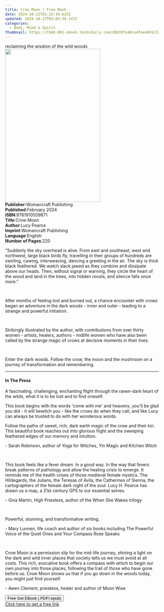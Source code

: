 ```yaml
---
title: Crow Moon | Free Book
date: 2024-10-22T01:33:34.625Z
updated: 2024-10-27T03:03:39.147Z
categories:
  - Body, Mind & Spirit
thumbnail: https://thmb-001-ebook.techidaily.com/dbb39fe40ce4fee4691c535f22eb70e888723677ae322343bbb89fac319db7b9.jpg
---
```

<main id="book-container">
  <div class="flex flex-col">
    <div class="book-brief flex-1 py-6 px-4 sm:p-6 md:py-10 md:px-8">
      <!-- brief-->
      <div class="book-brief-main">reclaiming the wisdom of the wild woods</div>
    </div>
    <div
      class="book-meta-info flex-1 grid gap-4 col-start-1 col-end-3 row-start-1 sm:mb-6 sm:grid-cols-4 lg:gap-6 lg:col-start-2 lg:row-end-6 lg:row-span-6 lg:mb-0"
    >
      <div
        class="book-meta-info-left place-content-center mt-4 p-4 text-sm leading-6 col-start-2 col-span-2 dark:text-slate-400"
      >
        <img
          class="w-full h-500 object-cover rounded-lg sm:h-255 sm:col-span-2 lg:col-span-full"
          src="https://img-001-ebook.techidaily.com/edad3d081b928534db0774eb0f84d542710ed865b0af6e04284ed83183f0cd96.jpg"
          alt=""
          width="312"
          height="500"
        />
      </div>
      <div
        class="book-meta-info-right mt-2 col-start-1 row-start-2 col-span-3 self-center"
      >
        <!-- meta data  -->
        <div class="flex flex-col px-4 md:px-8">
          <div class="flex-1">
            <strong>Publisher</strong>:<span class="px-2"
              >Womancraft Publishing</span
            >
          </div>
          <div class="flex-1">
            <strong>Published</strong>:<span class="px-2">February 2024</span>
          </div>
          <div class="flex-1">
            <strong>ISBN</strong>:<span class="px-2">9781910559871</span>
          </div>
          <div class="flex-1">
            <strong>Title</strong>:<span class="px-2">Crow Moon</span>
          </div>
          <div class="flex-1">
            <strong>Author</strong>:<span class="px-2">Lucy Pearce</span>
          </div>
          <div class="flex-1">
            <strong>Imprint</strong>:<span class="px-2"
              >Womancraft Publishing</span
            >
          </div>
          <div class="flex-1">
            <strong>Language</strong>:<span class="px-2">English</span>
          </div>
          <div class="flex-1">
            <strong>Number of Pages</strong>:<span class="px-2">220</span>
          </div>
        </div>
      </div>
    </div>
    <div class="book-description flex-1 py-6 px-4 sm:p-6 md:py-10 md:px-8">
      <div class="book-description-main">
        <div accordion-content="" id="description">
          <p>
            "Suddenly the sky overhead is alive. From east and southeast, west
            and northwest, large black birds fly, travelling in their groups of
            hundreds are swirling, cawing, interweaving, dancing a greeting in
            the air. The sky is thick black feathered. We watch slack jawed as
            they combine and dissipate above our heads. Then, without signal or
            warning, they circle the heart of the wood and land in the trees,
            into hidden roosts, and silence falls once more."
          </p>
          <p><br /></p>
          <p>
            After months of feeling lost and burned out, a chance encounter with
            crows began an adventure in the dark woods - inner and outer -
            leading to a strange and powerful initiation.
          </p>
          <p><br /></p>
          <p>
            Strikingly illustrated by the author, with contributions from over
            thirty women - artists, healers, authors - midlife women who have
            also been called by the strange magic of crows at decisive moments
            in their lives.
          </p>
          <p><br /></p>
          <p>
            Enter the dark woods. Follow the crow, the moon and the mushroom on
            a journey of transformation and remembering.
          </p>
        </div>
        <div class="accordion-fader"></div>
      </div>
    </div>
    <div class="book-excerpts flex-1 py-6 px-4 sm:p-6 md:py-10 md:px-8">
      <!-- excerpts-->
      <div class="book-excerpts-main">
        <hr />
        <h4 class="placeholder placeholder-heading">
          <span>In The Press</span>
        </h4>
        <p></p>
        <p>
          A fascinating, challenging, enchanting flight through the raven-dark
          heart of the wilds, what it is to be lost and to find oneself.
        </p>
        <p>
          This book begins with the words 'come with me' and heavens, you'll be
          glad you did - it will bewitch you - like the crows do when they call,
          and like Lucy can always be trusted to do with her wonderous words.
        </p>
        <p>
          Follow the paths of sweet, rich, dark earth magic of the crow and
          their kin. This beautiful book reaches out into glorious flight and
          the sweeping feathered edges of our memory and intuition.
        </p>
        <p>
          - Sarah Robinson, author of Yoga for Witches, Yin Magic and Kitchen
          Witch
        </p>
        <p><br /></p>
        <p>
          This book feels like a fever dream. In a good way. In the way that
          fevers break patterns of pathology and allow the healing crisis to
          emerge. It reminds me of the health crises of those medieval female
          mystics. The Hildegards, the Julians, the Teresas of Avila, the
          Catherines of Sienna, the cartographers of the female dark night of
          the soul. Lucy H. Pearce has drawn us a map, a 21st century GPS to our
          essential&nbsp;selves.
        </p>
        <p>
          - Gina&nbsp;Martin, High Priestess, author of the When She Wakes
          trilogy
        </p>
        <p><br /></p>
        <p>Powerful, stunning, and transformative writing.</p>
        <p>
          - Mary Lunnen, life coach and author of six books including The
          Powerful Voice of the Quiet Ones and Your Compass Rose Speaks
        </p>
        <p>﻿</p>
        <p>
          Crow Moon is a permission slip for the mid-life journey, shining a
          light on the dark and wild inner places that society tells us we must
          avoid at all costs. This rich, evocative book offers a compass with
          which to begin our own journey into those places, following the trail
          of those who have gone before us. Crow Moon shows us that if you go
          down in the woods today, you might just find yourself.
        </p>
        <p>- Awen Clement, priestess, healer and author of Moon Wise</p>
        <p></p>
      </div>
    </div>
    <div
      class="book-about-author flex-1 py-6 px-4 sm:p-6 md:py-10 md:px-8"
    ></div>
    <div class="book-free-get flex-1 py-6 px-4 sm:p-6 md:py-10 md:px-8">
      <button
        id="btn-free-get"
        class="bg-blue-500 hover:bg-blue-700 text-white font-bold py-2 px-4 rounded"
      >
        Free Get EBook (.PDF/.epub)
      </button>
      <div id="countdown-display" class="px-2 text-lg mt-2"></div>
      <a
        id="free-link"
        class="hidden bg-blue-500 hover:bg-blue-700 text-white font-bold py-2 px-4 rounded"
        href="https://www.ebooks.com/en-us/book/211246505/crow-moon/lucy-pearce/"
        target="_blank"
        >Click here to get a free link</a
      >
    </div>
    <script>
      let countdownTime = 0;
      let countdownInterval = null;
      document
        .getElementById('btn-free-get')
        .addEventListener('click', startCountdown);
      function startCountdown() {
        countdownTime = new Date().getTime() + 60000 * 3;
        countdownInterval = setInterval(updateCountdown, 1000);
        document.getElementById('btn-free-get').disabled = true;
        document
          .getElementById('btn-free-get')
          .classList.add('bg-gray-500', 'cursor-not-allowed');
      }
      function updateCountdown() {
        let currentTime = new Date().getTime();
        let timeLeft = countdownTime - currentTime;
        let secondsLeft = Math.floor(timeLeft / 1000);
        document.getElementById('countdown-display').innerHTML =
          `Remaining time: ${secondsLeft} seconds.`;
        if (secondsLeft <= 0) {
          clearInterval(countdownInterval);
          document.getElementById('btn-free-get').classList.add('hidden');
          document.getElementById('free-link').classList.remove('hidden');
          document.getElementById('countdown-display').innerHTML = '';
        }
      }
    </script>
  </div>
</main>

<ins class="adsbygoogle"
      style="display:block"
      data-ad-client="ca-pub-7571918770474297"
      data-ad-slot="8358498916"
      data-ad-format="auto"
      data-full-width-responsive="true"></ins>
    